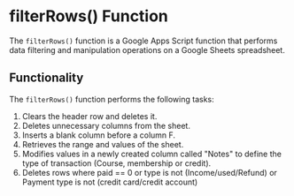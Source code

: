 # filterRows() Function

The `filterRows()` function is a Google Apps Script function that performs data filtering and manipulation operations on a Google Sheets spreadsheet.

## Functionality

The `filterRows()` function performs the following tasks:

1. Clears the header row and deletes it.
2. Deletes unnecessary columns from the sheet.
3. Inserts a blank column before a column F.
4. Retrieves the range and values of the sheet.
5. Modifies values in a newly created column called "Notes" to define the type of transaction (Course, membership or credit).
6. Deletes rows where paid == 0 or 
type is not (Income/used/Refund) or 
Payment type is not (credit card/credit account)
